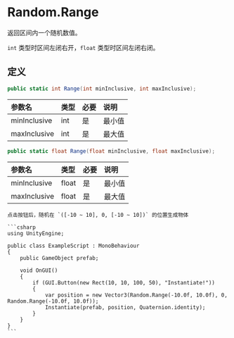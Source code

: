 # Random.Range

返回区间内一个随机数值。

`int` 类型时区间左闭右开，`float` 类型时区间左闭右闭。

## 定义

```csharp
public static int Range(int minInclusive, int maxInclusive);
```

| 参数名          | 类型  | 必要  | 说明  |
|:------------ |:--- |:--- |:--- |
| minInclusive | int | 是   | 最小值 |
| maxInclusive | int | 是   | 最大值 |

```csharp
public static float Range(float minInclusive, float maxInclusive);
```

| 参数名          | 类型    | 必要  | 说明  |
|:------------ |:----- |:--- |:--- |
| minInclusive | float | 是   | 最小值 |
| maxInclusive | float | 是   | 最大值 |


~~~admonish example title="示例"
点击按钮后，随机在 `([-10 ~ 10], 0, [-10 ~ 10])` 的位置生成物体

```csharp
using UnityEngine;

public class ExampleScript : MonoBehaviour
{
    public GameObject prefab;

    void OnGUI()
    {
        if (GUI.Button(new Rect(10, 10, 100, 50), "Instantiate!"))
        {
            var position = new Vector3(Random.Range(-10.0f, 10.0f), 0, Random.Range(-10.0f, 10.0f));
            Instantiate(prefab, position, Quaternion.identity);
        }
    }
}
```
~~~